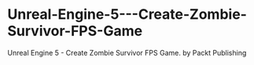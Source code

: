 # Unreal-Engine-5---Create-Zombie-Survivor-FPS-Game
Unreal Engine 5 - Create Zombie Survivor FPS Game. by Packt Publishing
